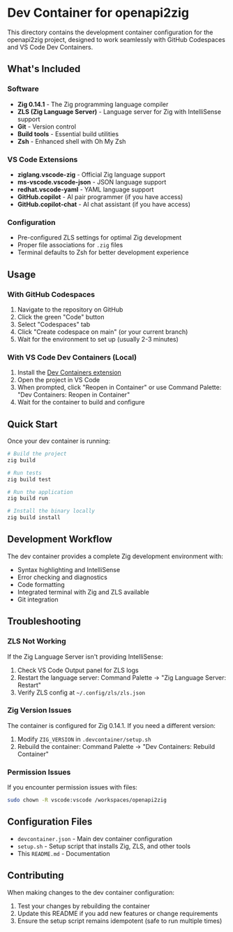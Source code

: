 # Dev Container for openapi2zig

This directory contains the development container configuration for the openapi2zig project, designed to work seamlessly with GitHub Codespaces and VS Code Dev Containers.

## What's Included

### Software
- **Zig 0.14.1** - The Zig programming language compiler
- **ZLS (Zig Language Server)** - Language server for Zig with IntelliSense support
- **Git** - Version control
- **Build tools** - Essential build utilities
- **Zsh** - Enhanced shell with Oh My Zsh

### VS Code Extensions
- **ziglang.vscode-zig** - Official Zig language support
- **ms-vscode.vscode-json** - JSON language support
- **redhat.vscode-yaml** - YAML language support  
- **GitHub.copilot** - AI pair programmer (if you have access)
- **GitHub.copilot-chat** - AI chat assistant (if you have access)

### Configuration
- Pre-configured ZLS settings for optimal Zig development
- Proper file associations for `.zig` files
- Terminal defaults to Zsh for better development experience

## Usage

### With GitHub Codespaces
1. Navigate to the repository on GitHub
2. Click the green "Code" button
3. Select "Codespaces" tab
4. Click "Create codespace on main" (or your current branch)
5. Wait for the environment to set up (usually 2-3 minutes)

### With VS Code Dev Containers (Local)
1. Install the [Dev Containers extension](https://marketplace.visualstudio.com/items?itemName=ms-vscode-remote.remote-containers)
2. Open the project in VS Code
3. When prompted, click "Reopen in Container" or use Command Palette: "Dev Containers: Reopen in Container"
4. Wait for the container to build and configure

## Quick Start

Once your dev container is running:

```bash
# Build the project
zig build

# Run tests
zig build test

# Run the application
zig build run

# Install the binary locally
zig build install
```

## Development Workflow

The dev container provides a complete Zig development environment with:
- Syntax highlighting and IntelliSense
- Error checking and diagnostics
- Code formatting
- Integrated terminal with Zig and ZLS available
- Git integration

## Troubleshooting

### ZLS Not Working
If the Zig Language Server isn't providing IntelliSense:
1. Check VS Code Output panel for ZLS logs
2. Restart the language server: Command Palette → "Zig Language Server: Restart"
3. Verify ZLS config at `~/.config/zls/zls.json`

### Zig Version Issues
The container is configured for Zig 0.14.1. If you need a different version:
1. Modify `ZIG_VERSION` in `.devcontainer/setup.sh`
2. Rebuild the container: Command Palette → "Dev Containers: Rebuild Container"

### Permission Issues
If you encounter permission issues with files:
```bash
sudo chown -R vscode:vscode /workspaces/openapi2zig
```

## Configuration Files

- `devcontainer.json` - Main dev container configuration
- `setup.sh` - Setup script that installs Zig, ZLS, and other tools
- This `README.md` - Documentation

## Contributing

When making changes to the dev container configuration:
1. Test your changes by rebuilding the container
2. Update this README if you add new features or change requirements
3. Ensure the setup script remains idempotent (safe to run multiple times)
